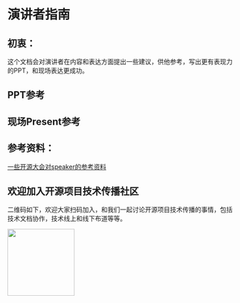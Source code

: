 # 演讲者指南

## 初衷：
这个文档会对演讲者在内容和表达方面提出一些建议，供他参考，写出更有表现力的PPT，和现场表达更成功。

## PPT参考

## 现场Present参考

## 参考资料：
[一些开源大会对speaker的参考资料](reference.md)

## 欢迎加入开源项目技术传播社区
二维码如下，欢迎大家扫码加入，和我们一起讨论开源项目技术传播的事情，包括技术文档协作，技术线上和线下布道等等。

<img src="images/Wechatgroup.jpeg" height="150px" width="150px">

